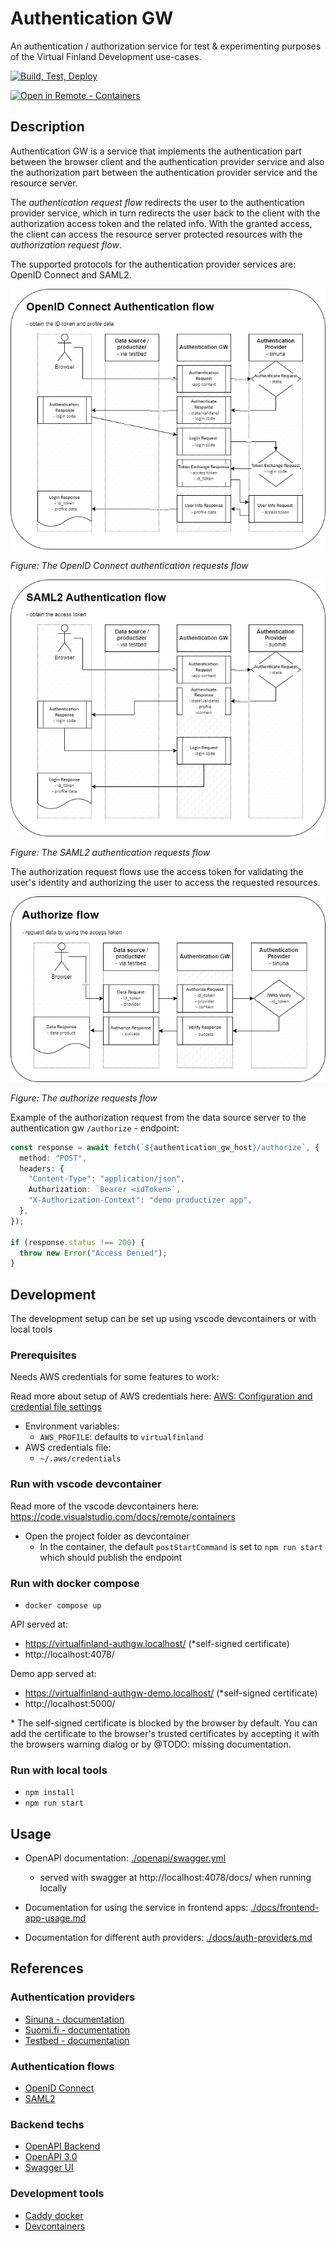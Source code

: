 # Authentication GW

An authentication / authorization service for test & experimenting purposes of the Virtual Finland Development use-cases.

[![Build, Test, Deploy](https://github.com/Virtual-Finland-Development/authentication-gw/actions/workflows/build-test-deploy.yml/badge.svg)](https://github.com/Virtual-Finland-Development/authentication-gw/actions/workflows/build-test-deploy.yml)

[![Open in Remote - Containers](https://img.shields.io/static/v1?label=Remote%20-%20Containers&message=Open&color=blue&logo=visualstudiocode)](https://vscode.dev/redirect?url=vscode://ms-vscode-remote.remote-containers/cloneInVolume?url=https://github.com/Virtual-Finland-Development/authentication-gw)

## Description

Authentication GW is a service that implements the authentication part between the browser client and the authentication provider service and also the authorization part between the authentication provider service and the resource server.

The _authentication request flow_ redirects the user to the authentication provider service, which in turn redirects the user back to the client with the authorization access token and the related info. With the granted access, the client can access the resource server protected resources with the _authorization request flow_.

The supported protocols for the authentication provider services are: OpenID Connect and SAML2.

![./docs/openid-authentication-flow.png](./docs/openid-authentication-flow.png)

_Figure: The OpenID Connect authentication requests flow_

![./docs/saml2-authentication-flow.png](./docs/saml2-authentication-flow.png)

_Figure: The SAML2 authentication requests flow_

The authorization request flows use the access token for validating the user's identity and authorizing the user to access the requested resources.

![./docs/authgw-authorize-flow.png](./docs/authgw-authorize-flow.png)

_Figure: The authorize requests flow_

Example of the authorization request from the data source server to the authentication gw `/authorize` - endpoint:

```ts
const response = await fetch(`${authentication_gw_host}/authorize`, {
  method: "POST",
  headers: {
    "Content-Type": "application/json",
    Authorization: `Bearer <idToken>`,
    "X-Authorization-Context": "demo productizer app",
  },
});

if (response.status !== 200) {
  throw new Error("Access Denied");
}
```

## Development

The development setup can be set up using vscode devcontainers or with local tools

### Prerequisites

Needs AWS credentials for some features to work:

Read more about setup of AWS credentials here: [AWS: Configuration and credential file settings](https://docs.aws.amazon.com/cli/latest/userguide/cli-configure-files.html)

- Environment variables:
  - `AWS_PROFILE`: defaults to `virtualfinland`
- AWS credentials file:
  - `~/.aws/credentials`

### Run with vscode devcontainer

Read more of the vscode devcontainers here: https://code.visualstudio.com/docs/remote/containers

- Open the project folder as devcontainer
  - In the container, the default `postStartCommand` is set to `npm run start` which should publish the endpoint

### Run with docker compose

- `docker compose up`

API served at:

- https://virtualfinland-authgw.localhost/ (\*self-signed certificate)
- http://localhost:4078/

Demo app served at:

- https://virtualfinland-authgw-demo.localhost/ (\*self-signed certificate)
- http://localhost:5000/

\* The self-signed certificate is blocked by the browser by default. You can add the certificate to the browser's trusted certificates by accepting it with the browsers warning dialog or by @TODO: missing documentation.

### Run with local tools

- `npm install`
- `npm run start`

## Usage

- OpenAPI documentation: [./openapi/swagger.yml](./openapi/swagger.yml)

  - served with swagger at http://localhost:4078/docs/ when running locally

- Documentation for using the service in frontend apps: [./docs/frontend-app-usage.md](docs/frontend-app-usage.md)

- Documentation for different auth providers: [./docs/auth-providers.md](docs/auth-providers.md)

## References

### Authentication providers

- [Sinuna - documentation](https://developer.sinuna.fi/integration_documentation/)
- [Suomi.fi - documentation](https://palveluhallinta.suomi.fi/en/sivut/tunnistus/kayttoonotto/kayttoonoton-vaiheet)
- [Testbed - documentation](https://ioxio.com/guides/use-login-portal-in-your-applications)

### Authentication flows

- [OpenID Connect](https://openid.net/connect/)
- [SAML2](https://en.wikipedia.org/wiki/SAML_2.0)

### Backend techs

- [OpenAPI Backend](https://github.com/anttiviljami/openapi-backend)
- [OpenAPI 3.0](https://swagger.io/specification/)
- [Swagger UI](https://github.com/sylwit/aws-serverless-swagger-ui)

### Development tools

- [Caddy docker](https://hub.docker.com/_/caddy)
- [Devcontainers](https://code.visualstudio.com/docs/remote/containers)
